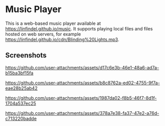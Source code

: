 # Music Player
This is a web-based music player available at https://linfindel.github.io/music. It supports playing local files and files hosted on web servers, for example https://linfindel.github.io/cdn/Blinding%20Lights.mp3.

## Screenshots


https://github.com/user-attachments/assets/d17c6e3b-46e1-48a6-ad7a-b15ba3bf15fa



https://github.com/user-attachments/assets/b8c8762a-ed02-4755-9f7a-eae28b25ab42



https://github.com/user-attachments/assets/1987da02-f8b5-46f7-8d1f-1704a537ec25



https://github.com/user-attachments/assets/378a7e38-fa37-47e2-a76d-c713220badde
